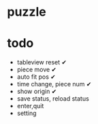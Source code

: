 # puzzle


# todo

- tableview reset  ✔
- piece move    ✔
- auto fit pos  ✔
- time change, piece num  ✔
- show origin   ✔
- save status, reload status
- enter,quit
- setting